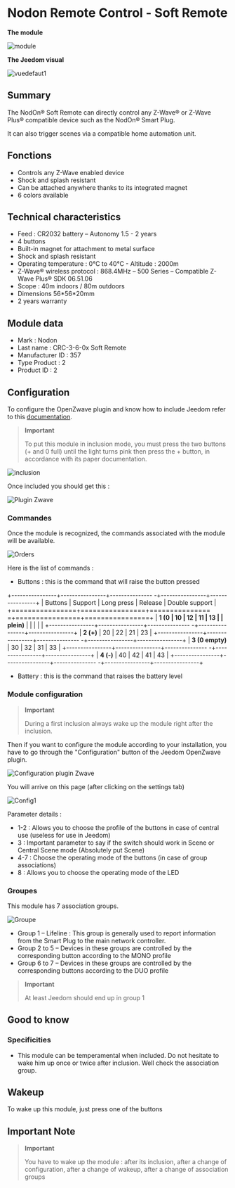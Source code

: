 # Nodon Remote Control - Soft Remote

**The module**

![module](images/nodon.softremote/module.jpg)

**The Jeedom visual**

![vuedefaut1](images/nodon.softremote/vuedefaut1.png)

## Summary

The NodOn® Soft Remote can directly control any Z-Wave® or Z-Wave Plus® compatible device such as the NodOn® Smart Plug.

It can also trigger scenes via a compatible home automation unit.

## Fonctions

-   Controls any Z-Wave enabled device
-   Shock and splash resistant
-   Can be attached anywhere thanks to its integrated magnet
-   6 colors available

## Technical characteristics

-   Feed : CR2032 battery – Autonomy 1.5 - 2 years
-   4 buttons
-   Built-in magnet for attachment to metal surface
-   Shock and splash resistant
-   Operating temperature : 0°C to 40°C - Altitude : 2000m
-   Z-Wave® wireless protocol : 868.4MHz – 500 Series – Compatible Z-Wave Plus® SDK 06.51.06
-   Scope : 40m indoors / 80m outdoors
-   Dimensions 56\*56\*20mm
-   2 years warranty

## Module data

-   Mark : Nodon
-   Last name : CRC-3-6-0x Soft Remote
-   Manufacturer ID : 357
-   Type Product : 2
-   Product ID : 2

## Configuration

To configure the OpenZwave plugin and know how to include Jeedom refer to this [documentation](https://doc.jeedom.com/en_US/plugins/automation%20protocol/openzwave/).

> **Important**
>
> To put this module in inclusion mode, you must press the two buttons (+ and 0 full) until the light turns pink then press the + button, in accordance with its paper documentation.

![inclusion](images/nodon.softremote/inclusion.jpg)

Once included you should get this :

![Plugin Zwave](images/nodon.softremote/information.png)

### Commandes

Once the module is recognized, the commands associated with the module will be available.

![Orders](images/nodon.softremote/commandes.png)

Here is the list of commands :

-   Buttons : this is the command that will raise the button pressed

+----------------+----------------+--------------- -+----------------+----------------+
| Buttons        | Support          | Long press     | Release    | Double support   |
+================+================+=============== =+================+================+
| **1 (0         | 10             | 12             | 11             | 13             |
| plein)**       |                |                |                |                |
+----------------+----------------+--------------- -+----------------+----------------+
| **2 (+)**      | 20             | 22             | 21             | 23             |
+----------------+----------------+--------------- -+----------------+----------------+
| **3 (0 empty)** | 30             | 32             | 31             | 33             |
+----------------+----------------+--------------- -+----------------+----------------+
| **4 (-)**      | 40             | 42             | 41             | 43             |
+----------------+----------------+--------------- -+----------------+----------------+

-   Battery : this is the command that raises the battery level

### Module configuration

> **Important**
>
> During a first inclusion always wake up the module right after the inclusion.

Then if you want to configure the module according to your installation, you have to go through the "Configuration" button of the Jeedom OpenZwave plugin.

![Configuration plugin Zwave](images/plugin/bouton_configuration.jpg)

You will arrive on this page (after clicking on the settings tab)

![Config1](images/nodon.softremote/config1.png)

Parameter details :

-   1-2 : Allows you to choose the profile of the buttons in case of central use (useless for use in Jeedom)
-   3 : Important parameter to say if the switch should work in Scene or Central Scene mode (Absolutely put Scene)
-   4-7 : Choose the operating mode of the buttons (in case of group associations)
-   8 : Allows you to choose the operating mode of the LED

### Groupes

This module has 7 association groups.

![Groupe](images/nodon.softremote/groupe.png)

-   Group 1 – Lifeline : This group is generally used to report information from the Smart Plug to the main network controller.
-   Group 2 to 5 – Devices in these groups are controlled by the corresponding button according to the MONO profile
-   Group 6 to 7 – Devices in these groups are controlled by the corresponding buttons according to the DUO profile

> **Important**
>
> At least Jeedom should end up in group 1

## Good to know

### Specificities

-   This module can be temperamental when included. Do not hesitate to wake him up once or twice after inclusion. Well check the association group.

## Wakeup

To wake up this module, just press one of the buttons

## Important Note

> **Important**
>
> You have to wake up the module : after its inclusion, after a change of configuration, after a change of wakeup, after a change of association groups
